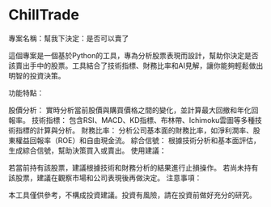 # ChillTrade
專案名稱：幫我下決定：是否可以賣了

這個專案是一個基於Python的工具，專為分析股票表現而設計，幫助你決定是否該賣出手中的股票。工具結合了技術指標、財務比率和AI見解，讓你能夠輕鬆做出明智的投資決策。

功能特點：

股價分析： 實時分析當前股價與購買價格之間的變化，並計算最大回撤和年化回報率。
技術指標： 包含RSI、MACD、KD指標、布林帶、Ichimoku雲圖等多種技術指標的計算與分析。
財務比率： 分析公司基本面的財務比率，如淨利潤率、股東權益回報率（ROE）和自由現金流。
綜合信號： 根據技術分析和基本面評估，生成綜合信號，幫助決策買入或賣出。
使用建議：

若當前持有該股票，建議根據技術和財務分析的結果進行止損操作。
若尚未持有該股票，建議在觀察市場和公司表現後再做決定。
注意事項：

本工具僅供參考，不構成投資建議。投資有風險，請在投資前做好充分的研究。
